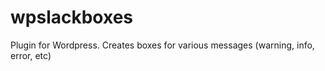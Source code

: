 wpslackboxes
============

Plugin for Wordpress. Creates boxes for various messages (warning, info, error, etc)